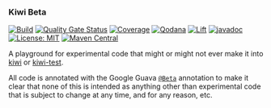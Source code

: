 ### Kiwi Beta

[![Build](https://github.com/sleberknight/kiwi-beta/actions/workflows/maven.yml/badge.svg)](https://github.com/sleberknight/kiwi-beta/actions?query=workflow%3Abuild)
[![Quality Gate Status](https://sonarcloud.io/api/project_badges/measure?project=sleberknight_kiwi-beta&metric=alert_status)](https://sonarcloud.io/project/overview?id=sleberknight_kiwi-beta)
[![Coverage](https://sonarcloud.io/api/project_badges/measure?project=sleberknight_kiwi-beta&metric=coverage)](https://sonarcloud.io/summary/new_code?id=sleberknight_kiwi-beta)
[![Qodana](https://github.com/sleberknight/kiwi-beta/actions/workflows/qodana.yml/badge.svg)](https://github.com/sleberknight/kiwi-beta/actions/workflows/qodana.yml)
[![Lift](https://lift.sonatype.com/api/badge/github.com/sleberknight/kiwi-beta)](https://lift.sonatype.com/)
[![javadoc](https://javadoc.io/badge2/org.kiwiproject/kiwi-beta/javadoc.svg)](https://javadoc.io/doc/org.kiwiproject/kiwi-beta)
[![License: MIT](https://img.shields.io/badge/License-MIT-blue.svg)](https://opensource.org/licenses/MIT)
[![Maven Central](https://img.shields.io/maven-central/v/org.kiwiproject/kiwi-beta)](https://central.sonatype.com/artifact/org.kiwiproject/kiwi-beta/)

A playground for experimental code that might or might not ever make it into [kiwi](https://github.com/kiwiproject/kiwi)
or [kiwi-test](https://github.com/kiwiproject/kiwi-test).

All code is annotated with the Google Guava [`@Beta`](https://javadoc.io/doc/com.google.guava/guava/latest/com/google/common/annotations/Beta.html) annotation to make it clear that none of this is intended as
anything other than experimental code that is subject to change at any time, and for any reason, etc.
